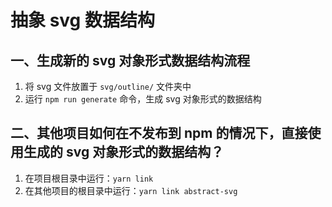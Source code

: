 # 抽象 svg 数据结构

## 一、生成新的 svg 对象形式数据结构流程

1. 将 svg 文件放置于 `svg/outline/` 文件夹中
2. 运行 `npm run generate` 命令，生成 svg 对象形式的数据结构

## 二、其他项目如何在不发布到 npm 的情况下，直接使用生成的 svg 对象形式的数据结构？

1. 在项目根目录中运行：`yarn link`
2. 在其他项目的根目录中运行：`yarn link abstract-svg`
